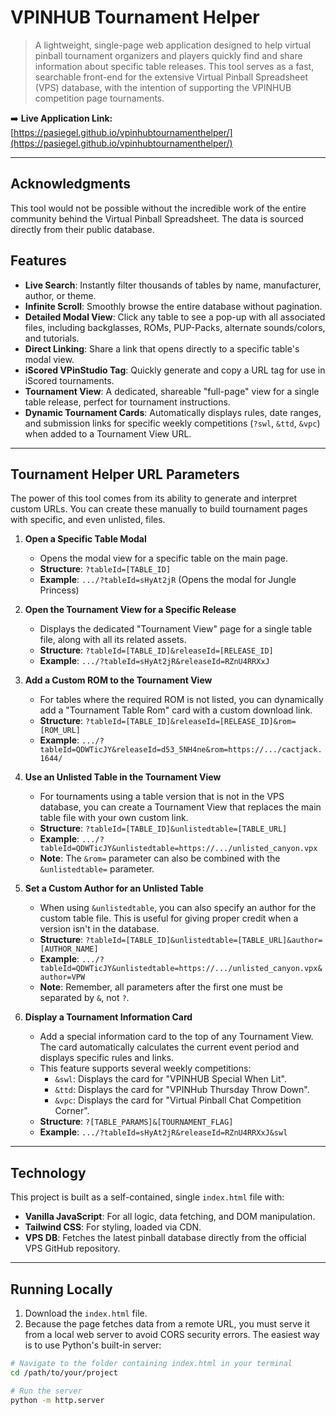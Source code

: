 # VPINHUB Tournament Helper

> A lightweight, single-page web application designed to help virtual pinball tournament organizers and players quickly find and share information about specific table releases. This tool serves as a fast, searchable front-end for the extensive Virtual Pinball Spreadsheet (VPS) database, with the intention of supporting the VPINHUB competition page tournaments.

➡️ **Live Application Link:** [https://pasiegel.github.io/vpinhubtournamenthelper/](https://pasiegel.github.io/vpinhubtournamenthelper/)

---

## Acknowledgments

This tool would not be possible without the incredible work of the entire community behind the Virtual Pinball Spreadsheet. The data is sourced directly from their public database.

## Features

-   **Live Search**: Instantly filter thousands of tables by name, manufacturer, author, or theme.
-   **Infinite Scroll**: Smoothly browse the entire database without pagination.
-   **Detailed Modal View**: Click any table to see a pop-up with all associated files, including backglasses, ROMs, PUP-Packs, alternate sounds/colors, and tutorials.
-   **Direct Linking**: Share a link that opens directly to a specific table's modal view.
-   **iScored VPinStudio Tag**: Quickly generate and copy a URL tag for use in iScored tournaments.
-   **Tournament View**: A dedicated, shareable "full-page" view for a single table release, perfect for tournament instructions.
-   **Dynamic Tournament Cards**: Automatically displays rules, date ranges, and submission links for specific weekly competitions (`?swl`, `&ttd`, `&vpc`) when added to a Tournament View URL.

---

## Tournament Helper URL Parameters

The power of this tool comes from its ability to generate and interpret custom URLs. You can create these manually to build tournament pages with specific, and even unlisted, files.

1.  **Open a Specific Table Modal**
    -   Opens the modal view for a specific table on the main page.
    -   **Structure**: `?tableId=[TABLE_ID]`
    -   **Example**: `.../?tableId=sHyAt2jR` (Opens the modal for Jungle Princess)

2.  **Open the Tournament View for a Specific Release**
    -   Displays the dedicated "Tournament View" page for a single table file, along with all its related assets.
    -   **Structure**: `?tableId=[TABLE_ID]&releaseId=[RELEASE_ID]`
    -   **Example**: `.../?tableId=sHyAt2jR&releaseId=RZnU4RRXxJ`

3.  **Add a Custom ROM to the Tournament View**
    -   For tables where the required ROM is not listed, you can dynamically add a "Tournament Table Rom" card with a custom download link.
    -   **Structure**: `?tableId=[TABLE_ID]&releaseId=[RELEASE_ID]&rom=[ROM_URL]`
    -   **Example**: `.../?tableId=QDWTicJY&releaseId=d53_5NH4ne&rom=https://.../cactjack.1644/`

4.  **Use an Unlisted Table in the Tournament View**
    -   For tournaments using a table version that is not in the VPS database, you can create a Tournament View that replaces the main table file with your own custom link.
    -   **Structure**: `?tableId=[TABLE_ID]&unlistedtable=[TABLE_URL]`
    -   **Example**: `.../?tableId=QDWTicJY&unlistedtable=https://.../unlisted_canyon.vpx`
    -   **Note**: The `&rom=` parameter can also be combined with the `&unlistedtable=` parameter.

5.  **Set a Custom Author for an Unlisted Table**
    -   When using `&unlistedtable`, you can also specify an author for the custom table file. This is useful for giving proper credit when a version isn't in the database.
    -   **Structure**: `?tableId=[TABLE_ID]&unlistedtable=[TABLE_URL]&author=[AUTHOR_NAME]`
    -   **Example**: `.../?tableId=QDWTicJY&unlistedtable=https://.../unlisted_canyon.vpx&author=VPW`
    -   **Note**: Remember, all parameters after the first one must be separated by `&`, not `?`.

6.  **Display a Tournament Information Card**
    -   Add a special information card to the top of any Tournament View. The card automatically calculates the current event period and displays specific rules and links.
    -   This feature supports several weekly competitions:
        -   `&swl`: Displays the card for "VPINHUB Special When Lit".
        -   `&ttd`: Displays the card for "VPINHub Thursday Throw Down".
        -   `&vpc`: Displays the card for "Virtual Pinball Chat Competition Corner".
    -   **Structure**: `?[TABLE_PARAMS]&[TOURNAMENT_FLAG]`
    -   **Example**: `.../?tableId=sHyAt2jR&releaseId=RZnU4RRXxJ&swl`

---

## Technology

This project is built as a self-contained, single `index.html` file with:

-   **Vanilla JavaScript**: For all logic, data fetching, and DOM manipulation.
-   **Tailwind CSS**: For styling, loaded via CDN.
-   **VPS DB**: Fetches the latest pinball database directly from the official VPS GitHub repository.

---

## Running Locally

1.  Download the `index.html` file.
2.  Because the page fetches data from a remote URL, you must serve it from a local web server to avoid CORS security errors. The easiest way is to use Python's built-in server:

```bash
# Navigate to the folder containing index.html in your terminal
cd /path/to/your/project

# Run the server
python -m http.server
